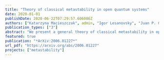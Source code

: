 ```yaml
---
title: "Theory of classical metastability in open quantum systems"
date: 2020-01-01
publishDate: 2020-06-22T07:29:57.606086Z
authors: ["Katarzyna Macieszczak", admin, "Igor Lesanovsky", "Juan P. Garrahan"]
publication_types: ["3"]
abstract: "We present a general theory of classical metastability in open quantum systems. Metastability is a consequence of a large separation in timescales in the dynamics, leading to the existence of a regime when states of the system appear stationary, before eventual relaxation towards a true stationary state at much larger times. In this work, we focus on the emergence of classical metastability, i.e., when metastable states of an open quantum system with separation of timescales can be approximated as probabilistic mixtures of a finite number of states. We find that a number of classical features follow from this approximation, for both the manifold of metastable states and long-time dynamics between them. Namely, those states are approximately disjoint and thus play the role of metastable phases, and the relaxation towards the stationary state is approximated by a classical stochastic dynamics between them. Importantly, the classical dynamics is observed not only on average, but also at the level of individual quantum trajectories: we show that time coarse-grained continuous measurement records can be viewed as noisy classical trajectories, while their statistics can be approximated by that of the classical dynamics. Among others, this explains how first-order dynamical phase transitions arise from metastability. Finally, in order to verify the presence of classical metastability in a given open quantum system, we develop an efficient numerical approach that delivers the set of metastable phases together with the effective classical dynamics. Since the proximity to a first-order dissipative phase transition manifests as metastability, the theory and tools introduced in this work can be used to investigate such transitions - which occur in the large size limit - through the metastable behavior of many-body systems of moderate sizes accessible to numerics."
featured: true
publication: "*ArXiv:2006.01227*"
url_pdf: "https://arxiv.org/abs/2006.01227"
projects: ["metastability"]
---
```


